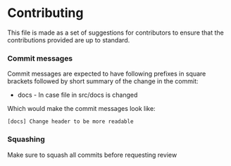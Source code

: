 # Contributing
This file is made as a set of suggestions for contributors to ensure that the contributions provided are up to standard.

### Commit messages
Commit messages are expected to have following prefixes in square brackets followed by short summary of the change in the commit:
- docs - In case file in src/docs is changed
<!-- FIXME: Add more definitions-->

Which would make the commit messages look like:
```
[docs] Change header to be more readable
```

### Squashing
Make sure to squash all commits before requesting review
